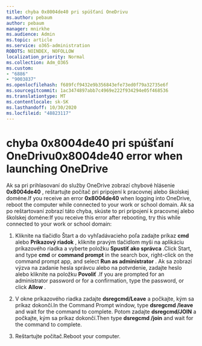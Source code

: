 ```yaml
---
title: chyba 0x8004de40 pri spúšťaní OneDrivu
ms.author: pebaum
author: pebaum
manager: mnirkhe
ms.audience: Admin
ms.topic: article
ms.service: o365-administration
ROBOTS: NOINDEX, NOFOLLOW
localization_priority: Normal
ms.collection: Adm_O365
ms.custom:
- "6886"
- "9003837"
ms.openlocfilehash: f689fcf9432e9b356843efe73ed0f79a32735e6f
ms.sourcegitcommit: 1ac3474897abb7c4969e222f934294e05f468536
ms.translationtype: MT
ms.contentlocale: sk-SK
ms.lasthandoff: 10/30/2020
ms.locfileid: "48823117"
---
```

# <a name="0x8004de40-error-when-launching-onedrive"></a><span data-ttu-id="fab40-102">chyba 0x8004de40 pri spúšťaní OneDrivu</span><span class="sxs-lookup"><span data-stu-id="fab40-102">0x8004de40 error when launching OneDrive</span></span>

<span data-ttu-id="fab40-103">Ak sa pri prihlasovaní do služby OneDrive zobrazí chybové hlásenie **0x8004de40** , reštartujte počítač pri pripojení k pracovnej alebo školskej doméne.</span><span class="sxs-lookup"><span data-stu-id="fab40-103">If you receive an error **0x8004de40** when  logging into OneDrive, reboot the computer while connected to your work or school domain.</span></span> <span data-ttu-id="fab40-104">Ak sa po reštartovaní zobrazí táto chyba, skúste to pri pripojení k pracovnej alebo školskej doméne:</span><span class="sxs-lookup"><span data-stu-id="fab40-104">If you receive this error after rebooting, try this while connected to your work or school domain:</span></span>

1. <span data-ttu-id="fab40-105">Kliknite na tlačidlo Štart a do vyhľadávacieho poľa zadajte príkaz **cmd** alebo **Príkazový riadok**  , kliknite pravým tlačidlom myši na aplikáciu príkazového riadka a vyberte položku  **Spustiť ako správca** .</span><span class="sxs-lookup"><span data-stu-id="fab40-105">Click Start, and type **cmd** or **command prompt**  in the search  box, right-click on the command prompt app, and select  **Run as administrator** .</span></span> <span data-ttu-id="fab40-106">Ak sa zobrazí výzva na zadanie hesla správcu alebo na potvrdenie, zadajte heslo alebo kliknite na položku **Povoliť** .</span><span class="sxs-lookup"><span data-stu-id="fab40-106">If you are prompted for an administrator password or for a confirmation, type the password, or click **Allow** .</span></span>  

2. <span data-ttu-id="fab40-107">V okne príkazového riadka zadajte **dsregcmd/Leave**  a počkajte, kým sa príkaz dokončí.</span><span class="sxs-lookup"><span data-stu-id="fab40-107">In the Command Prompt window, type **dsregcmd /leave**  and wait for the command to complete.</span></span> <span data-ttu-id="fab40-108">Potom zadajte **dsregcmd/JOIN** a počkajte, kým sa príkaz dokončí.</span><span class="sxs-lookup"><span data-stu-id="fab40-108">Then type **dsregcmd /join** and wait for the command to complete.</span></span>
3. <span data-ttu-id="fab40-109">Reštartujte počítač.</span><span class="sxs-lookup"><span data-stu-id="fab40-109">Reboot your computer.</span></span>
